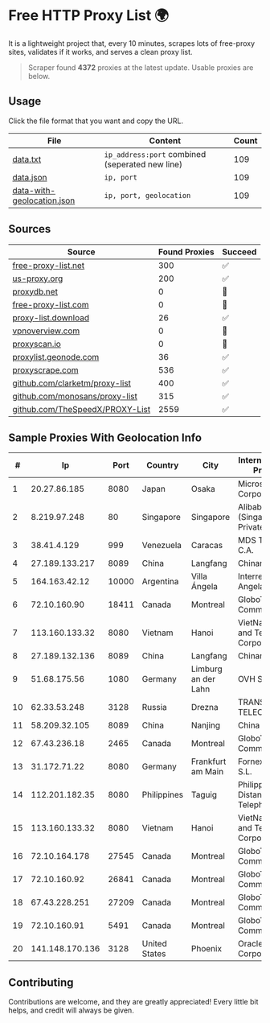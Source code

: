 
# Free HTTP Proxy List 🌍

It is a lightweight project that, every 10 minutes, scrapes lots of free-proxy sites, validates if it works, and serves a clean proxy list.


> Scraper found **4372** proxies at the latest update. Usable proxies are below.

## Usage

Click the file format that you want and copy the URL.


|File|Content|Count|
|----|-------|-----|
|[data.txt](https://raw.githubusercontent.com/themiralay/Proxy-List-World/master/data.txt)|`ip_address:port` combined (seperated new line)|109|
|[data.json](https://raw.githubusercontent.com/themiralay/Proxy-List-World/master/data.json)|`ip, port`|109|
|[data-with-geolocation.json](https://raw.githubusercontent.com/themiralay/Proxy-List-World/master/data-with-geolocation.json)|`ip, port, geolocation`|109|

## Sources

|Source|Found Proxies|Succeed|
|------|-------------|-------|
|[free-proxy-list.net](https://free-proxy-list.net)|300|✅|
|[us-proxy.org](https://www.us-proxy.org)|200|✅|
|[proxydb.net](http://proxydb.net)|0|🚫|
|[free-proxy-list.com](https://free-proxy-list.com/?page=&port=&type%5B%5D=http&type%5B%5D=https&up_time=0&search=Search)|0|🚫|
|[proxy-list.download](https://www.proxy-list.download/HTTP)|26|✅|
|[vpnoverview.com](https://vpnoverview.com/privacy/anonymous-browsing/free-proxy-servers)|0|🚫|
|[proxyscan.io](https://www.proxyscan.io)|0|🚫|
|[proxylist.geonode.com](https://proxylist.geonode.com/api/proxy-list?limit=300&page=1&sort_by=lastChecked&sort_type=desc&protocols=http,https)|36|✅|
|[proxyscrape.com](https://api.proxyscrape.com/v2/?request=displayproxies&protocol=http&timeout=10000&country=all&ssl=all&anonymity=all)|536|✅|
|[github.com/clarketm/proxy-list](https://raw.githubusercontent.com/clarketm/proxy-list/master/proxy-list-raw.txt)|400|✅|
|[github.com/monosans/proxy-list](https://raw.githubusercontent.com/monosans/proxy-list/main/proxies/http.txt)|315|✅|
|[github.com/TheSpeedX/PROXY-List](https://raw.githubusercontent.com/TheSpeedX/PROXY-List/master/http.txt)|2559|✅|


## Sample Proxies With Geolocation Info

|#|Ip|Port|Country|City|Internet Service Provider|
|-|--|----|-------|----|-------------------------|
|1|20.27.86.185|8080|Japan|Osaka|Microsoft Corporation|
|2|8.219.97.248|80|Singapore|Singapore|Alibaba Cloud (Singapore) Private Limited|
|3|38.41.4.129|999|Venezuela|Caracas|MDS TELECOM C.A.|
|4|27.189.133.217|8089|China|Langfang|Chinanet|
|5|164.163.42.12|10000|Argentina|Villa Ángela|Interret Villa Angela SRL|
|6|72.10.160.90|18411|Canada|Montreal|GloboTech Communications|
|7|113.160.133.32|8080|Vietnam|Hanoi|VietNam Post and Telecom Corporation|
|8|27.189.132.136|8089|China|Langfang|Chinanet|
|9|51.68.175.56|1080|Germany|Limburg an der Lahn|OVH SAS|
|10|62.33.53.248|3128|Russia|Drezna|TRANS-TELECOM|
|11|58.209.32.105|8089|China|Nanjing|China Telecom|
|12|67.43.236.18|2465|Canada|Montreal|GloboTech Communications|
|13|31.172.71.22|8080|Germany|Frankfurt am Main|Fornex Hosting S.L.|
|14|112.201.182.35|8080|Philippines|Taguig|Philippine Long Distance Telephone Co.|
|15|113.160.133.32|8080|Vietnam|Hanoi|VietNam Post and Telecom Corporation|
|16|72.10.164.178|27545|Canada|Montreal|GloboTech Communications|
|17|72.10.160.92|26841|Canada|Montreal|GloboTech Communications|
|18|67.43.228.251|27209|Canada|Montreal|GloboTech Communications|
|19|72.10.160.91|5491|Canada|Montreal|GloboTech Communications|
|20|141.148.170.136|3128|United States|Phoenix|Oracle Corporation|



## Contributing

Contributions are welcome, and they are greatly appreciated! Every
little bit helps, and credit will always be given.

